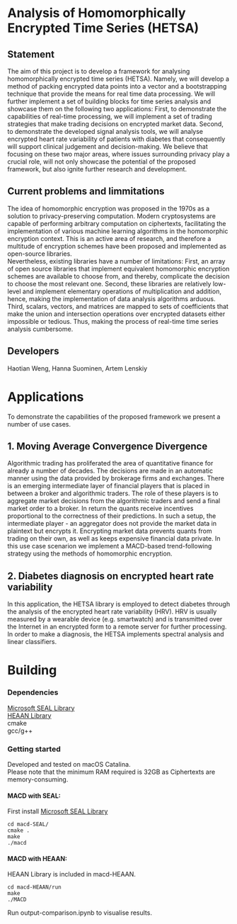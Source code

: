 # Analysis of Homomorphically Encrypted Time Series  (HETSA)

## Statement 
The aim of this project is to develop a framework for analysing homomorphically encrypted time series (HETSA). Namely, we will develop a method of packing encrypted data points into a vector and a bootstrapping technique that provide the means for real time data processing. We will further implement a set of building blocks for time series analysis and showcase them on the following two applications: First, to demonstrate the capabilities of real-time processing, we will implement a set of trading strategies that make trading decisions on encrypted market data. Second, to demonstrate the developed signal analysis tools, we will analyse encrypted heart rate variability of patients with diabetes that consequently will support clinical judgement and decision-making. We believe that focusing on these two major areas, where issues surrounding privacy play a crucial role, will not only showcase the potential of the proposed framework, but also ignite further research and development. 

## Current problems and limmitations

The idea of homomorphic encryption was proposed in the 1970s as a solution to privacy-preserving computation. Modern cryptosystems are capable of performing arbitrary computation on ciphertexts, facilitating the implementation of various machine learning algorithms in the homomorphic encryption context. This is an active area of research, and therefore a multitude of encryption schemes have been proposed and implemented as open-source libraries.  
Nevertheless, existing libraries have a number of limitations: First, an array of open source libraries that implement equivalent homomorphic encryption schemes are available to choose from, and thereby, complicate the decision to choose the most relevant one. Second, these libraries are relatively low-level and implement elementary operations of multiplication and addition, hence, making the implementation of data analysis algorithms arduous. Third, scalars, vectors, and matrices are mapped to sets of coefficients that make the union and intersection operations over encrypted datasets either impossible or tedious. Thus, making the process of real-time time series analysis cumbersome.



## Developers

Haotian Weng, Hanna Suominen, Artem Lenskiy


# Applications
To demonstrate the capabilities of the proposed framework we present a number of use cases.

## 1. Moving Average Convergence Divergence


Algorithmic trading has proliferated the area of quantitative finance for already a number of decades. The decisions are made in an automatic manner using the data provided by brokerage firms and exchanges. There is an emerging intermediate layer of financial players that is placed in between a broker and algorithmic traders. The role of these players is to aggregate market decisions from the algorithmic traders and send a final market order to a broker. In return the quants receive incentives proportional to the correctness of their predictions. In such a setup, the intermediate player - an aggregator does not provide the market data in plaintext but encrypts it. Encrypting market data prevents quants from trading on their own, as well as keeps expensive financial data private. In this use case scenarion we implement a MACD-based  trend-following strategy using the methods of homomorphic encryption. 

## 2. Diabetes diagnosis on encrypted heart rate variability

In this application, the HETSA library is employed to detect diabetes through the analysis of the encrypted heart rate variability (HRV). HRV is usually measured by a wearable device (e.g. smartwatch) and is transmitted over the Internet in an encrypted form to a remote server for further processing. In order to make a diagnosis, the HETSA implements spectral analysis and linear classifiers. 

# Building

### Dependencies
[Microsoft SEAL Library](https://github.com/Microsoft/SEAL)   
[HEAAN Library](https://github.com/snucrypto/HEAAN)  
cmake  
gcc/g++  
### Getting started  
Developed and tested on macOS Catalina.  
Please note that the minimum RAM required is 32GB as Ciphertexts are memory-consuming.  
#### MACD with SEAL:  
First install [Microsoft SEAL Library](https://github.com/Microsoft/SEAL)  
````
cd macd-SEAL/
cmake .
make
./macd
````
#### MACD with HEAAN:  
HEAAN Library is included in macd-HEAAN.  
````
cd macd-HEAAN/run
make
./MACD
````

Run output-comparison.ipynb to visualise results.  
